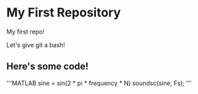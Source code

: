 # My First Repository
My first repo!

Let's give git a bash!

## Here's some code!

'''MATLAB
sine = sin(2 * pi * frequency * N)
soundsc(sine, Fs);
'''
